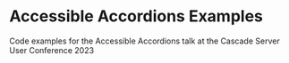 # Accessible Accordions Examples

Code examples for the Accessible Accordions talk at the Cascade Server User Conference 2023
